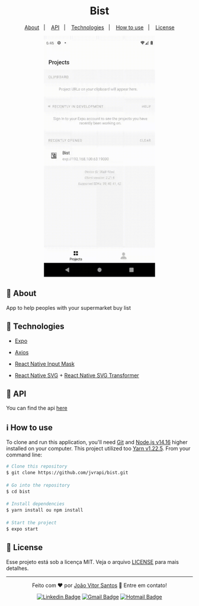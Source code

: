 <h1 align="center">
	Bist
</h1>
<p align="center">
  <a href="#open_book-about">About</a>&nbsp;&nbsp;&nbsp;|&nbsp;&nbsp;&nbsp;
  <a href="#-api">API</a>&nbsp;&nbsp;&nbsp;|&nbsp;&nbsp;&nbsp;
  <a href="#rocket-technologies">Technologies</a>&nbsp;&nbsp;&nbsp;|&nbsp;&nbsp;&nbsp;
  <a href="#information_source-how-to-use">How to use</a>&nbsp;&nbsp;&nbsp;|&nbsp;&nbsp;&nbsp;
  <a href="#memo-license">License</a>
</p>

<div align="center">
	<img src=".github/demonstration.gif" alt="Bist" height="650" width="300" />
	
</div>


## :open_book: About
App to help peoples with your supermarket buy list 


## :rocket: Technologies
- [Expo](https://docs.expo.io)

- [Axios](https://github.com/axios/axios)

- [React Native Input Mask](https://github.com/react-native-text-input-mask/react-native-text-input-mask)

- [React Native SVG](https://github.com/react-native-svg/react-native-svg) + [React Native SVG Transformer](https://github.com/kristerkari/react-native-svg-transformer)

## 🔖 API

You can find the api [here](https://github.com/jvrapi/bist-api)

## :information_source: How to use

To clone and run this application, you'll need [Git](https://git-scm.com) and  [Node.js v14.16](https://nodejs.org) higher installed on your computer. This project utilized too [Yarn v1.22.5](https://yarnpkg.com). From your command line:

```bash
# Clone this repository
$ git clone https://github.com/jvrapi/bist.git

# Go into the repository
$ cd bist

# Install dependencies
$ yarn install ou npm install

# Start the project
$ expo start

```

## :memo: License
Esse projeto está sob a licença MIT. Veja o arquivo [LICENSE](./LICENSE) para mais detalhes.

---


<div align="center">


Feito com  ❤ por [João Vitor Santos](https://github.com/jvrapi) 👋 Entre em contato!

[![Linkedin Badge](https://img.shields.io/badge/-João%20Vitor-blue?style=flat-square&logo=Linkedin&logoColor=white&link=https://www.linkedin.com/in/joaovitorssdelima/)](https://www.linkedin.com/in/joaovitorssdelima/) 
[![Gmail Badge](https://img.shields.io/badge/-Gmail-c14438?style=flat-square&logo=Gmail&logoColor=white&link=mailto:joaooviitoorr@gmail.com)](mailto:joaooviitoorr@gmail.com) 
[![Hotmail Badge](https://img.shields.io/badge/-Hotmail-0078d4?style=flat-square&logo=microsoft-outlook&logoColor=white&link=mailto:joaooviitorr@hotmail.com)](mailto:joaooviitorr@hotmail.com)
	
</div>
